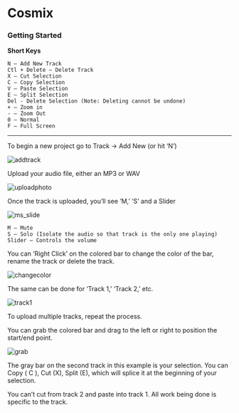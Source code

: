 # Cosmix

### Getting Started

**Short Keys**

```
N – Add New Track
Ctl + Delete – Delete Track
X – Cut Selection
C – Copy Selection
V – Paste Selection
E – Split Selection
Del - Delete Selection (Note: Deleting cannot be undone)
+ – Zoom in
- – Zoom Out
0 – Normal
F – Full Screen
```

_______

To begin a new project go to Track -> Add New (or hit ‘N’)

![addtrack](https://cloud.githubusercontent.com/assets/2229335/7107034/f9bc70d2-e11b-11e4-91f4-7c539e9b558e.png)


Upload your audio file, either an MP3 or WAV

![uploadphoto](https://cloud.githubusercontent.com/assets/2229335/7107041/20a184bc-e11c-11e4-83dc-2e19ce6e7829.png)

Once the track is uploaded, you’ll see ‘M,’ ‘S’ and a Slider

![ms_slide](https://cloud.githubusercontent.com/assets/2229335/7107045/3f703a1e-e11c-11e4-8370-e855f2798d84.png)

```
M – Mute
S – Solo (Isolate the audio so that track is the only one playing)
Slider – Controls the volume
```

You can ‘Right Click’ on the colored bar to change the color of the bar, rename the track or delete the track.

![changecolor](https://cloud.githubusercontent.com/assets/2229335/7107055/99534cec-e11c-11e4-94f0-c233fa460c9c.png)

The same can be done for ‘Track 1,’ ‘Track 2,’ etc.

![track1](https://cloud.githubusercontent.com/assets/2229335/7107057/b2508282-e11c-11e4-9f51-eaf9d9a608ee.png)

To upload multiple tracks, repeat the process. 

You can grab the colored bar and drag to the left or right to position the start/end point.

![grab](https://cloud.githubusercontent.com/assets/2229335/7107063/c3e6560c-e11c-11e4-9862-39ef9188d0e0.png)


The gray bar on the second track in this example is your selection. You can Copy ( C ), Cut (X), Split (E), which will splice it at the beginning of your selection.

You can’t cut from track 2 and paste into track 1. All work being done is specific to the track. 
